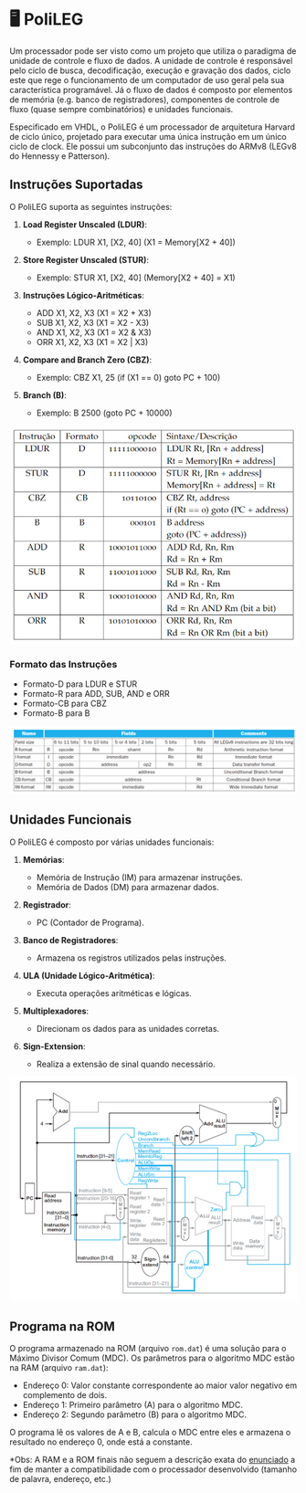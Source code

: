 # 🖥️ PoliLEG

Um processador pode ser visto como um projeto que utiliza o paradigma de unidade de controle e fluxo de dados. A unidade de controle é responsável pelo ciclo de busca, decodificação, execução e gravação dos dados, ciclo este que rege o funcionamento de um computador de uso geral pela sua característica programável. Já o fluxo de dados é composto por elementos de memória (e.g. banco de registradores), componentes de controle de fluxo (quase sempre combinatórios) e unidades funcionais.

Especificado em VHDL, o PoliLEG é um processador de arquitetura Harvard de ciclo único, projetado para executar uma única instrução em um único ciclo de clock. Ele possui um subconjunto das instruções do ARMv8 (LEGv8 do Hennessy e Patterson).

## Instruções Suportadas

O PoliLEG suporta as seguintes instruções:

1. **Load Register Unscaled (LDUR)**:
   - Exemplo: LDUR X1, [X2, 40]  (X1 = Memory[X2 + 40])

2. **Store Register Unscaled (STUR)**:
   - Exemplo: STUR X1, [X2, 40]  (Memory[X2 + 40] = X1)

3. **Instruções Lógico-Aritméticas**:
   - ADD X1, X2, X3  (X1 = X2 + X3)
   - SUB X1, X2, X3  (X1 = X2 - X3)
   - AND X1, X2, X3  (X1 = X2 & X3)
   - ORR X1, X2, X3  (X1 = X2 | X3)

4. **Compare and Branch Zero (CBZ)**:
   - Exemplo: CBZ X1, 25  (if (X1 == 0) goto PC + 100)

5. **Branch (B)**:
   - Exemplo: B 2500  (goto PC + 10000)

<img src="./images/instrucoes.png" width=612.5>

### Formato das Instruções

   - Formato-D para LDUR e STUR
   - Formato-R para ADD, SUB, AND e ORR
   - Formato-CB para CBZ
   - Formato-B para B

<img src="./images/formatos.png" width=612.5>

## Unidades Funcionais

O PoliLEG é composto por várias unidades funcionais:

1. **Memórias**:
   - Memória de Instrução (IM) para armazenar instruções.
   - Memória de Dados (DM) para armazenar dados.

2. **Registrador**:
   - PC (Contador de Programa).

3. **Banco de Registradores**:
   - Armazena os registros utilizados pelas instruções.

4. **ULA (Unidade Lógico-Aritmética)**:
   - Executa operações aritméticas e lógicas.

5. **Multiplexadores**:
   - Direcionam os dados para as unidades corretas.

6. **Sign-Extension**:
   - Realiza a extensão de sinal quando necessário.

<img src="./images/arquitetura.png" width=612.5>

## Programa na ROM

O programa armazenado na ROM (arquivo `rom.dat`) é uma solução para o Máximo Divisor Comum (MDC). Os parâmetros para o algoritmo MDC estão na RAM (arquivo `ram.dat`):

- Endereço 0: Valor constante correspondente ao maior valor negativo em complemento de dois.
- Endereço 1: Primeiro parâmetro (A) para o algoritmo MDC.
- Endereço 2: Segundo parâmetro (B) para o algoritmo MDC.

O programa lê os valores de A e B, calcula o MDC entre eles e armazena o resultado no endereço 0, onde está a constante.

*Obs: A RAM e a ROM finais não seguem a descrição exata do [enunciado](./Enunciado.pdf) a fim de manter a compatibilidade com o processador desenvolvido (tamanho de palavra, endereço, etc.)
